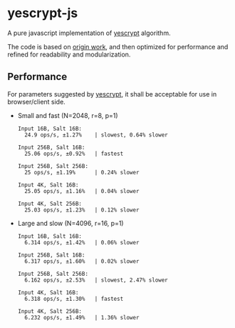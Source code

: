 
yescrypt-js
===========

A pure javascript implementation of [yescrypt] algorithm.

The code is based on [origin work](https://github.com/defuse/yescrypt),
and then optimized for performance and refined for readability and
modularization.

Performance
-----------

For parameters suggested by [yescrypt](https://github.com/openwall/yescrypt/blob/main/PARAMETERS), it shall
be acceptable for use in browser/client side.

- Small and fast (N=2048, r=8, p=1)
    ```
    Input 16B, Salt 16B:
      24.9 ops/s, ±1.27%    | slowest, 0.64% slower

    Input 256B, Salt 16B:
      25.06 ops/s, ±0.92%   | fastest

    Input 256B, Salt 256B:
      25 ops/s, ±1.19%      | 0.24% slower

    Input 4K, Salt 16B:
      25.05 ops/s, ±1.16%   | 0.04% slower

    Input 4K, Salt 256B:
      25.03 ops/s, ±1.23%   | 0.12% slower
    ```
- Large and slow (N=4096, r=16, p=1)

    ```
    Input 16B, Salt 16B:
      6.314 ops/s, ±1.42%   | 0.06% slower
      
    Input 256B, Salt 16B:
      6.317 ops/s, ±1.60%   | 0.02% slower
  
    Input 256B, Salt 256B:
      6.162 ops/s, ±2.53%   | slowest, 2.47% slower
  
    Input 4K, Salt 16B:
      6.318 ops/s, ±1.30%   | fastest
  
    Input 4K, Salt 256B:
      6.232 ops/s, ±1.49%   | 1.36% slower
  
    ```

[yescrypt]: https://www.openwall.com/yescrypt/

